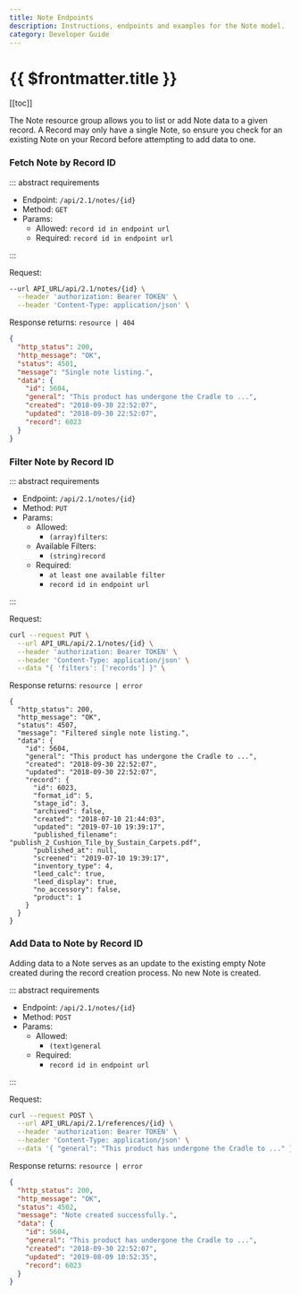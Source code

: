 ```yaml
---
title: Note Endpoints
description: Instructions, endpoints and examples for the Note model.
category: Developer Guide
---
```


# {{ $frontmatter.title }}

[[toc]]

The Note resource group allows you to list or add Note data to a given record. A Record may only have a single Note, so ensure you check for an existing Note on your Record before attempting to add data to one.

### Fetch Note by Record ID

::: abstract requirements

- Endpoint: `/api/2.1/notes/{id}`
- Method: `GET`
- Params:
  - Allowed: `record id in endpoint url`
  - Required: `record id in endpoint url`

:::

Request:

```bash
--url API_URL/api/2.1/notes/{id} \
  --header 'authorization: Bearer TOKEN' \
  --header 'Content-Type: application/json' \
```

Response returns: `resource | 404`

```json
{
  "http_status": 200,
  "http_message": "OK",
  "status": 4501,
  "message": "Single note listing.",
  "data": {
    "id": 5604,
    "general": "This product has undergone the Cradle to ...",
    "created": "2018-09-30 22:52:07",
    "updated": "2018-09-30 22:52:07",
    "record": 6023
  }
}
```

### Filter Note by Record ID

::: abstract requirements

- Endpoint: `/api/2.1/notes/{id}`
- Method: `PUT`
- Params:
  - Allowed:
    - `(array)filters`:
  - Available Filters:
    - `(string)record`
  - Required:
    - `at least one available filter`
    - `record id in endpoint url`

:::

Request:

```bash
curl --request PUT \
  --url API_URL/api/2.1/notes/{id} \
  --header 'authorization: Bearer TOKEN' \
  --header 'Content-Type: application/json' \
  --data "{ 'filters': ['records'] }" \
```

Response returns: `resource | error`

```json{11-26}
{
  "http_status": 200,
  "http_message": "OK",
  "status": 4507,
  "message": "Filtered single note listing.",
  "data": {
    "id": 5604,
    "general": "This product has undergone the Cradle to ...",
    "created": "2018-09-30 22:52:07",
    "updated": "2018-09-30 22:52:07",
    "record": {
      "id": 6023,
      "format_id": 5,
      "stage_id": 3,
      "archived": false,
      "created": "2018-07-10 21:44:03",
      "updated": "2019-07-10 19:39:17",
      "published_filename": "publish_2_Cushion_Tile_by_Sustain_Carpets.pdf",
      "published_at": null,
      "screened": "2019-07-10 19:39:17",
      "inventory_type": 4,
      "leed_calc": true,
      "leed_display": true,
      "no_accessory": false,
      "product": 1
    }
  }
}
```

### Add Data to Note by Record ID

Adding data to a Note serves as an update to the existing empty Note created during the record creation process. No new Note is created.

::: abstract requirements

- Endpoint: `/api/2.1/notes/{id}`
- Method: `POST`
- Params:
  - Allowed:
    - `(text)general`
  - Required:
    - `record id in endpoint url`

:::

Request:

```bash
curl --request POST \
  --url API_URL/api/2.1/references/{id} \
  --header 'authorization: Bearer TOKEN' \
  --header 'Content-Type: application/json' \
  --data '{ "general": "This product has undergone the Cradle to ..." }' \
```

Response returns: `resource | error`

```json
{
  "http_status": 200,
  "http_message": "OK",
  "status": 4502,
  "message": "Note created successfully.",
  "data": {
    "id": 5604,
    "general": "This product has undergone the Cradle to ...",
    "created": "2018-09-30 22:52:07",
    "updated": "2019-08-09 10:52:35",
    "record": 6023
  }
}
```
